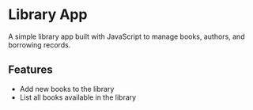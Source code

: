# Library App

A simple library app built with JavaScript to manage books, authors, and borrowing records.

## Features

- Add new books to the library
- List all books available in the library
  
